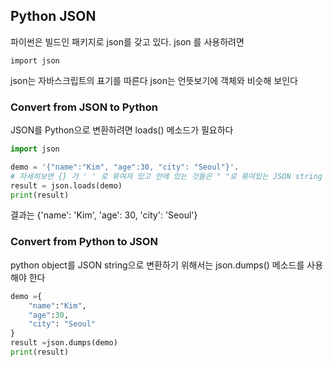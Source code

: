 ## Python JSON
파이썬은 빌드인 패키지로 json를 갖고 있다. json 를 사용하려면 
```
import json
```
json는 자바스크립트의 표기를 따른다 
json는 언뜻보기에 객체와 비슷해 보인다 

### Convert from JSON to Python
JSON를 Python으로 변환하려면 loads() 메소드가 필요하다   

``` python
import json

demo = '{"name":"Kim", "age":30, "city": "Seoul"}'. 
# 자세히보면 {} 가 ' ' 로 묶여져 있고 안에 있는 것들은 " "로 묶여있는 JSON string 이다
result = json.loads(demo)
print(result)

```
결과는 {'name': 'Kim', 'age': 30, 'city': 'Seoul'}


### Convert from Python to JSON
python object를 JSON string으로 변환하기 위해서는 json.dumps() 메소드를 사용해야 한다
```python
demo ={
    "name":"Kim", 
    "age":30, 
    "city": "Seoul"
}
result =json.dumps(demo)
print(result)
```

